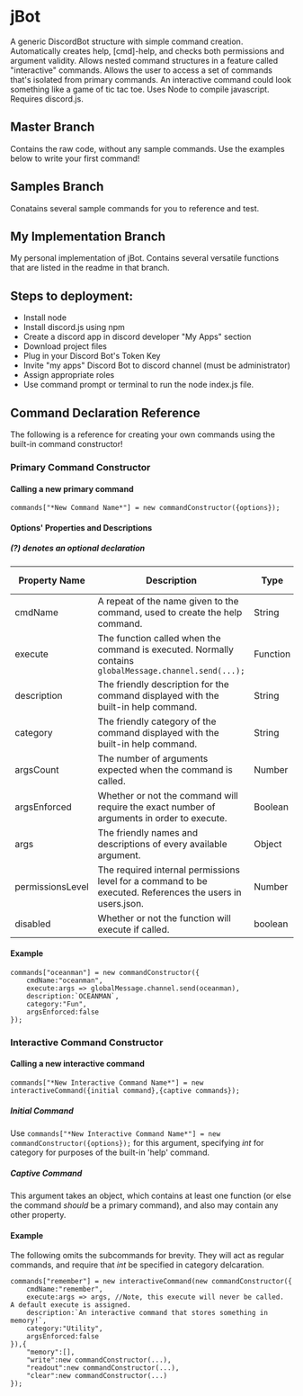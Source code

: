 # jBot
A generic DiscordBot structure with simple command creation.  Automatically creates help, [cmd]-help, and checks both permissions and argument validity.  Allows nested command structures in a feature called "interactive" commands.  Allows the user to access a set of commands that's isolated from primary commands.  An interactive command could look something like a game of tic tac toe.
Uses Node to compile javascript.  Requires discord.js.

## Master Branch
Contains the raw code, without any sample commands.  Use the examples below to write your first command!

## Samples Branch
Conatains several sample commands for you to reference and test.

## My Implementation Branch
My personal implementation of jBot.  Contains several versatile functions that are listed in the readme in that branch.

## Steps to deployment:
* Install node
* Install discord.js using npm
* Create a discord app in discord developer "My Apps" section
* Download project files
* Plug in your Discord Bot's Token Key
* Invite "my apps" Discord Bot to discord channel (must be administrator)
* Assign appropriate roles
* Use command prompt or terminal to run the node index.js file.

## Command Declaration Reference
The following is a reference for creating your own commands using the built-in command constructor!
### Primary Command Constructor
#### Calling a new primary command
```commands["*New Command Name*"] = new commandConstructor({options});```
#### Options' Properties and Descriptions
##### (?) denotes an optional declaration
Property Name | Description | Type | Required/Default Value
------------ | ------------- | ------------- | -------------
cmdName | A repeat of the name given to the command, used to create the help command. | String | Required
execute | The function called when the command is executed.  Normally contains ```globalMessage.channel.send(...);``` | Function | Required
description | The friendly description for the command displayed with the built-in help command. | String | Required
category | The friendly category of the command displayed with the built-in help command. | String | Required
argsCount | The number of arguments expected when the command is called. | Number | **(?)** 0
argsEnforced | Whether or not the command will require the exact number of arguments in order to execute. | Boolean | **(?)** False
args | The friendly names and descriptions of every available argument. | Object |  **(?)** undefined
permissionsLevel | The required internal permissions level for a command to be executed.  References the users in users.json. | Number | **(?)** 0
disabled | Whether or not the function will execute if called. | boolean | **(?)** false
#### Example
```
commands["oceanman"] = new commandConstructor({
	cmdName:"oceanman",
	execute:args => globalMessage.channel.send(oceanman),
	description:`OCEANMAN`,
	category:"Fun",
	argsEnforced:false
});
```
### Interactive Command Constructor
#### Calling a new interactive command
```commands["*New Interactive Command Name*"] = new interactiveCommand({initial command},{captive commands});```
##### Initial Command
Use ```commands["*New Interactive Command Name*"] = new commandConstructor({options});``` for this argument, specifying *int* for category for purposes of the built-in 'help' command.
##### Captive Command
This argument takes an object, which contains at least one function (or else the command *should* be a primary command), and also may contain any other property.
#### Example
The following omits the subcommands for brevity.  They will act as regular commands, and require that *int* be specified in category delcaration.
```
commands["remember"] = new interactiveCommand(new commandConstructor({
	cmdName:"remember",
	execute:args => args, //Note, this execute will never be called.  A default execute is assigned.
	description:`An interactive command that stores something in memory!`,
	category:"Utility",
	argsEnforced:false
}),{
	"memory":[],
	"write":new commandConstructor(...),
	"readout":new commandConstructor(...),
	"clear":new commandConstructor(...)
});
```
